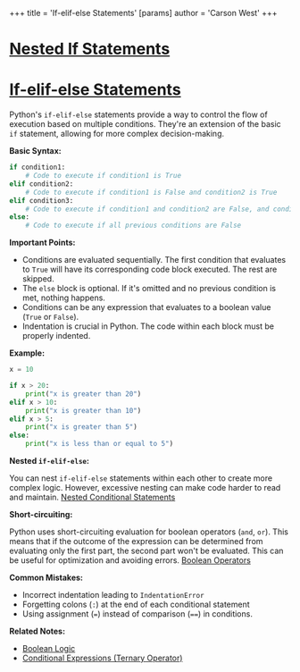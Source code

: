 +++
 title = 'If-elif-else Statements'
[params]
	author = 'Carson West'
+++
# [Nested If Statements](./../nested-if-statements/)
# [If-elif-else Statements](./../if-elif-else-statements/) 
Python's `if-elif-else` statements provide a way to control the flow of execution based on multiple conditions.  They're an extension of the basic `if` statement, allowing for more complex decision-making.

**Basic Syntax:**

```python
if condition1:
    # Code to execute if condition1 is True
elif condition2:
    # Code to execute if condition1 is False and condition2 is True
elif condition3:
    # Code to execute if condition1 and condition2 are False, and condition3 is True
else:
    # Code to execute if all previous conditions are False
```

**Important Points:**

*   Conditions are evaluated sequentially.  The first condition that evaluates to `True` will have its corresponding code block executed.  The rest are skipped.
*   The `else` block is optional. If it's omitted and no previous condition is met, nothing happens.
*   Conditions can be any expression that evaluates to a boolean value (`True` or `False`).
*   Indentation is crucial in Python.  The code within each block must be properly indented.


**Example:**

```python
x = 10

if x > 20:
    print("x is greater than 20")
elif x > 10:
    print("x is greater than 10")
elif x > 5:
    print("x is greater than 5")
else:
    print("x is less than or equal to 5")

```

**Nested `if-elif-else`:**

You can nest `if-elif-else` statements within each other to create more complex logic.  However, excessive nesting can make code harder to read and maintain. [Nested Conditional Statements](./../nested-conditional-statements/)

**Short-circuiting:**

Python uses short-circuiting evaluation for boolean operators (`and`, `or`). This means that if the outcome of the expression can be determined from evaluating only the first part, the second part won't be evaluated.  This can be useful for optimization and avoiding errors. [Boolean Operators](./../boolean-operators/)

**Common Mistakes:**

*   Incorrect indentation leading to `IndentationError`
*   Forgetting colons (`:`) at the end of each conditional statement
*   Using assignment (`=`) instead of comparison (`==`) in conditions.


**Related Notes:**

* [Boolean Logic](./../boolean-logic/)
* [Conditional Expressions (Ternary Operator)](./../conditional-expressions-(ternary-operator)/)

